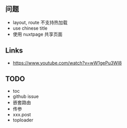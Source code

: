 ## 问题

* layout, route 不支持热加载
* use chinese title
* 使用 nuxtpage 共享页面

## Links

* https://www.youtube.com/watch?v=wW1gePu3Wl8


## TODO

* toc
* github issue
* 嵌套路由
* 传参
* xxx.post
* toploader